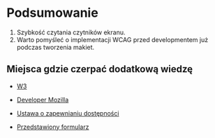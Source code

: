 # Podsumowanie

1. Szybkość czytania czytników ekranu.
2. Warto pomyśleć o implementacji WCAG przed developmentem już podczas tworzenia makiet.

## Miejsca gdzie czerpać dodatkową wiedzę
- [W3](https://www.w3.org/WAI/standards-guidelines/wcag/)
- [Developer Mozilla](https://developer.mozilla.org/en-US/docs/Web/Accessibility/Understanding_WCAG)
- [Ustawa o zapewnianiu dostępności](https://www.funduszeeuropejskie.gov.pl/strony/o-funduszach/fundusze-europejskie-bez-barier/dostepnosc-plus/ustawa-o-dostepnosci/)

- [Przedstawiony formularz](https://97jkt.csb.app/)
